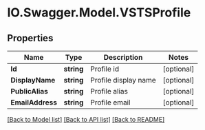 # IO.Swagger.Model.VSTSProfile
## Properties

Name | Type | Description | Notes
------------ | ------------- | ------------- | -------------
**Id** | **string** | Profile id | [optional] 
**DisplayName** | **string** | Profile display name | [optional] 
**PublicAlias** | **string** | Profile alias | [optional] 
**EmailAddress** | **string** | Profile email | [optional] 

[[Back to Model list]](../README.md#documentation-for-models) [[Back to API list]](../README.md#documentation-for-api-endpoints) [[Back to README]](../README.md)

